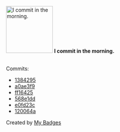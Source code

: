 <img src="https://my-badges.github.io/my-badges/morning-commits.png" alt="I commit in the morning." title="I commit in the morning." width="128">
<strong>I commit in the morning.</strong>
<br><br>

Commits:

- <a href="https://github.com/Shaykoo/AI-Workflow-RAG/commit/13842951b3597914b14ab9e50f8d0cc4982f74b9">1384295</a>
- <a href="https://github.com/Shaykoo/agentic-chat/commit/a0ae3f909f96d0d687ab2a6828513d555684a842">a0ae3f9</a>
- <a href="https://github.com/Shaykoo/agentic-chat/commit/ff164258567f2c77c028e16fcd91139a9288e441">ff16425</a>
- <a href="https://github.com/Shaykoo/Jagota-LINE-CustomerOnboarding/commit/568e1dd5a3f61463db1871dc08b889e0caff843a">568e1dd</a>
- <a href="https://github.com/Shaykoo/nextjs-test/commit/e0fd23cf475e020cf5f4324d3a062e0785e5264a">e0fd23c</a>
- <a href="https://github.com/Shaykoo/TS-Interpreter/commit/120064a8ed3d45f4c98a83ac8e9da0d7cb3ec63a">120064a</a>


Created by <a href="https://github.com/my-badges/my-badges">My Badges</a>